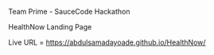 Team Prime - SauceCode Hackathon

HealthNow Landing Page

Live URL =  https://abdulsamadayoade.github.io/HealthNow/
